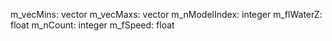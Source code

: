 m_vecMins: vector
m_vecMaxs: vector
m_nModelIndex: integer
m_flWaterZ: float
m_nCount: integer
m_fSpeed: float